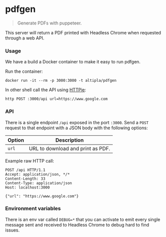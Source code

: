 
# pdfgen

> Generate PDFs with puppeteer.

This server will return a PDF printed with Headless Chrome when requested through a web API.


### Usage

We have a build a Docker container to make it easy to run pdfgen.

Run the container:

```shell
docker run -it --rm -p 3000:3000 -t altipla/pdfgen
```

In other shell call the API using [HTTPie](https://httpie.org/):

```
http POST :3000/api url=https://www.google.com
```

### API

There is a single endpoint `/api` exposed in the port `:3000`. Send a `POST` request to that endpoint with a JSON body with the following options:

| Option | Description |
| ------ | ----------- |
| `url` | URL to download and print as PDF. |

Example raw HTTP call:

```
POST /api HTTP/1.1
Accept: application/json, */*
Content-Length: 33
Content-Type: application/json
Host: localhost:3000

{"url": "https://www.google.com"}
```


### Environment variables

There is an env var called `DEBUG=*` that you can activate to emit every single message sent and received to Headless Chrome to debug hard to find issues.
